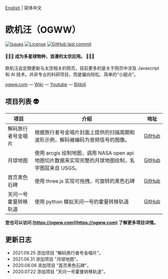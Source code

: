 [English](./README.md) | 简体中文

# 欧机汪（OGWW）

[![Issues](https://img.shields.io/github/issues/elliottssu/ogww)](https://github.com/elliottssu/ogww/issues)
[![License](https://img.shields.io/github/license/elliottssu/ogww)](https://github.com/elliottssu/ogww/blob/master/LICENSE)
[![GitHub last commit](https://img.shields.io/github/last-commit/elliottssu/ogww)](https://github.com/elliottssu/ogww)

#### 🚀🚀🚀 成为多星球物种，浪漫的太空应用。 🚀🚀🚀

欧机汪会定期更新与太空相关的网页，目前更多的是关于网页中涉及 Javascript 和 AI 技术。并非专业的科研项目，而是偏向轻松、简单的“小甜点”。

[ogww.com](https://ogww.com) &mdash;
[Wiki](https://github.com/elliottssu/ogww/wiki) &mdash;
[Youtube](https://www.youtube.com/channel/UCTbY3cmbq3S_LBXGatI91Zg) &mdash;
[Bilibili](https://space.bilibili.com/241402495)

## 项目列表 👽

| 项目                 | 介绍                                                                                               | 地址                                                                   |
| -------------------- | -------------------------------------------------------------------------------------------------- | ---------------------------------------------------------------------- |
| 解码旅行者号金唱片   | 根据旅行者号金唱片封面上提供的扫描周期和波形示例，解码被编码为音频信号的图像。                     | [GitHub](https://github.com/elliottssu/voyager-golden-record)          |
| 月球地图             | 使用 arcgis 绘制地图，调用 NASA open api 地图切片数据来实现完整的月球地图绘制，名字图层来自 USGS。 | [GitHub](https://github.com/elliottssu/moon-map)                       |
| 首页黑色石碑         | 使用 three.js 实现可拖拽，可旋转的黑色石碑                                                         | [GitHub](https://github.com/elliottssu/black-stone)                    |
| 天问一号霍曼转移轨道 | 使用 python 模拟天问一号的霍曼转移轨道                                                             | [GitHub](https://github.com/elliottssu/hohmann-transfer-orbit-tianwen) |

**您也可以访问 [https://ogww.com](https://ogww.com) 了解更多项目详情。**

## 更新日志

- 2021.09.25 添加项目 "解码旅行者号金唱片"。
- 2021.06.31 添加项目 "月球地图"。
- 2020.08.08 添加项目 "首页黑色石碑"。
- 2020.07.22 添加项目 "天问一号霍曼转移轨道"。
